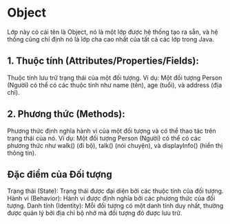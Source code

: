 # Object
Lớp này có cái tên là Object, nó là một lớp được hệ thống tạo ra sẵn, và hệ thống cũng chỉ định nó là lớp cha cao nhất của tất cả các lớp trong Java.
## 1. Thuộc tính (Attributes/Properties/Fields):
Thuộc tính lưu trữ trạng thái của một đối tượng.
Ví dụ: Một đối tượng Person (Người) có thể có các thuộc tính như name (tên), age (tuổi), và address (địa chỉ).

## 2. Phương thức (Methods):
Phương thức định nghĩa hành vi của một đối tượng và có thể thao tác trên trạng thái của nó.
Ví dụ: Một đối tượng Person (Người) có thể có các phương thức như walk() (đi bộ), talk() (nói chuyện), và displayInfo() (hiển thị thông tin).

## Đặc điểm của Đối tượng
Trạng thái (State): Trạng thái được đại diện bởi các thuộc tính của đối tượng.
Hành vi (Behavior): Hành vi được định nghĩa bởi các phương thức của đối tượng.
Danh tính (Identity): Mỗi đối tượng có một danh tính duy nhất, thường được quản lý bởi địa chỉ bộ nhớ mà đối tượng đó được lưu trữ.